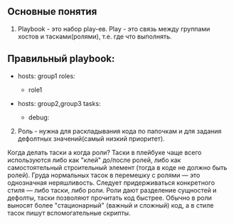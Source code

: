 ## Основные понятия

1) Playbook - это набор play-ев. Play - это связь между группами хостов и тасками(ролями), т.е. где что выполнять.

Правильный playbook:
---
- hosts: group1
  roles:
    - role1

- hosts: group2,group3
  tasks:
    - debug:

2) Роль - нужна для раскладывания кода по папочкам и для задания дефолтных значений(самый низкий приоритет). 

Когда делать таски а когда роли? Таски в плейбуке чаще всего используются либо как "клей" до/после ролей, 
либо как самостоятельный строительный элемент (тогда в коде не должно быть ролей). 
Груда нормальных тасок в перемешку с ролями — это однозначная неряшливость. 
Следует придерживаться конкретного стиля — либо таски, либо роли. 
Роли дают разделение сущностей и дефолты, таски позволяют прочитать код быстрее. 
Обычно в роли выносят более "стационарный" (важный и сложный) код, а в стиле тасок пишут вспомогательные скрипты.  
